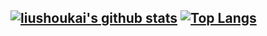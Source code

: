 
[![liushoukai's github stats](https://github-readme-stats.vercel.app/api?username=liushoukai&theme=merko)](https://github.com/liushoukai/github-readme-stats)
[![Top Langs](https://github-readme-stats.vercel.app/api/top-langs/?username=liushoukai&layout=compact&theme=merko)](https://github.com/liushoukai/github-readme-stats)
---
<!-- ![LeetCode Stats](https://leetcode.card.workers.dev/liushoukai?theme=auto&font=baloo&extension=null) -->



<!--
**liushoukai/liushoukai** is a ✨ _special_ ✨ repository because its `README.md` (this file) appears on your GitHub profile.

Here are some ideas to get you started:

- 🔭 I’m currently working on ...
- 🌱 I’m currently learning ...
- 👯 I’m looking to collaborate on ...
- 🤔 I’m looking for help with ...
- 💬 Ask me about ...
- 📫 How to reach me: ...
- 😄 Pronouns: ...
- ⚡ Fun fact: ...
-->
